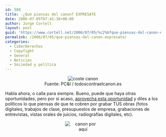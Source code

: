 ```yaml
---
id: 588
title: -¿Qué piensas del canon? EXPRESATE
date: 2006-07-05T07:41:38+00:00
author: Jorge Cortell
layout: post
guid: 'https://www.cortell.net/2006/07/05/%c2%bfque-piensas-del-canon-expresate/'
permalink: /2006/07/05/que-piensas-del-canon-expresate/
categories:
  - CiberDerechos
  - Copyfight
  - General
  - Noticias
  - Sociedad y polí­tica
---
```

<div style="text-align: center">
  <img title="coste canon" alt="coste canon" src="https://www.todoscontraelcanon.es/nocanon/graficos/preciocanon.gif" />
</div>

<div align="center">
  Fuente: PC&I / todoscontraelcanon.es
</div>

Habla ahora, o calla para siempre. Bueno, puede que haya otras oportunidades, pero por si acaso, <a title="Diles lo que piensas" target="_blank" href="https://www.internautas.org/html/3780.html">aprovecha esta oportunidad</a> y diles a los polí­ticos lo que piensas de que te cobren por grabar TUS obras (fotos digitales, trabajos de clase, presupuestos de empresa, grabaciones de entrevistas, vistas orales de juicios, radiografí­as digitales, etc).

<div style="text-align: center">
  <img title="canon por aquí­" alt="canon por aquí­" src="https://www.internautas.org/graficos/anticanon1.jpg" />
</div>